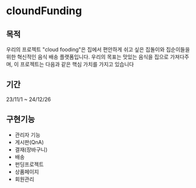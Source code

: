 # cloundFunding

## 목적
우리의 프로젝트 "cloud fooding"은 집에서 편안하게 쉬고 싶은 집돌이와 집순이들을 위한 혁신적인 음식 배송 플랫폼입니다. 
우리의 목표는 맛있는 음식을 집으로 가져다주며,  이 프로젝트는 다음과 같은 핵심 가치를 가지고 있습니다


## 기간
23/11/1 ~ 24/12/26

## 구현기능
- 관리자 기능
- 게시판(QnA)
- 결재(장바구니)
- 배송
- 펀딩프로젝트
- 상품페이지
- 회원관리
